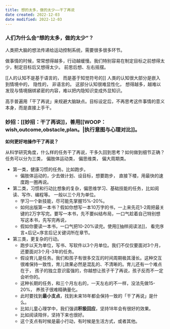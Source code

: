 ```yaml
---
title: 想的太多，做的太少——干了再说
date created: 2022-12-03
date modified: 2022-12-03
---
```


### 人们为什么会“想的太多，做的太少”？

人类把大脑的想法传递给运动控制系统，需要很多很多环节。

做事情的时候，常常想得越多，行动越缓慢。我们特别容易在制定目标之前想得太少，制定目标后又想得太少。 前思后想、左右摇摆。

[[人的认知不是基于语言的， 而是基于知觉符号的]] 人类的认知很大部分是嵌入到情境中的， 隐性的， 非语言的。 这部分认知很难显性化， 想得越多，越难以发现与情境捆绑紧密的内容，难以把内隐知识变成外显知识。

高手普遍用「干了再说」来规避大脑缺点。目标设定后，不再思考这件事情的意义本身，而是直接上手干。

### 妙招：[[妙招：干了再说]]，善用[[WOOP：wish,outcome,obstacle,plan。|执行意图与心理对比]]。

**如何更好地操作干了再说？**

从科学研究角度，什么样的任务干了再说，干多久回到思考？如何做到细节正确？
任务可以分为三类， 偏肢体运动类， 偏思维类， 偏大周期类。 

- 第一类，健康习惯的任务。比如跑步。
	- 偏肢体运动的，少去做计划、设目标，想要跑步， 直接下楼，用最快的速度跑一圈再说。
- 第二类，习惯和行动比想象的复杂，偏思维学习、基础技能的任务，比如阅读、写作、编程等。 一般以三个月为单位。
	- 学习一个新技能，尽可能先掌握15%-20%。 
	- 如何出版第一本书？假如你想写一本10万字的书，一上来先花1-2周把最关键的2万字写完。要写一本书，先不要纠结布局，一口气趁着自己特别想写这本书，先写完再说，
	- 假如你要读一本书，一口气把10-20%读完。使用[[抽样阅读法]]， 看完序言+后记+序言后记关键词所在章节。
- 第三类，更复杂的行动。
	- 跑步以天为单位，写书、写软件以3个月单位。我们不仅仅要面对3个月，还要面对3个月-3年的任务。
	- 假设育儿是任务。我们和孩子有很多交互的时间周期极其漫长。这种交互很难保持一致性，育儿效果必然是混乱的、不清晰的。育儿还有一个难点在于， 孩子的独立意识蛮强的，你越想让孩子干了再说，孩子反而不一定会听你的。
	- 这种长期的任务，和三个月左右的，一天左右的不一样，没法先做15-20%， 养孩子很难精确量化。
	- 此时要找到**最小支点**，找到未来18年都会保持一致的「干了再说」是什么。
	- 比如儿童心理学中，我们强调**积极回应**，坚持18年会有很好的效果。
	- 比如阅读陪伴，坚持下来也很好。
	- 这个支点有时候是最小行动，有时候是生活方式，或者其他。
